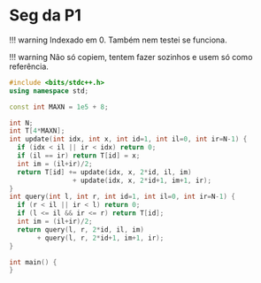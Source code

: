 # Seg da P1

!!! warning
    Indexado em 0. Também nem testei se funciona.

!!! warning
    Não só copiem, tentem fazer sozinhos e usem só como referência.

```cpp
#include <bits/stdc++.h>
using namespace std;

const int MAXN = 1e5 + 8;

int N;
int T[4*MAXN];
int update(int idx, int x, int id=1, int il=0, int ir=N-1) {
  if (idx < il || ir < idx) return 0;
  if (il == ir) return T[id] = x;
  int im = (il+ir)/2;
  return T[id] += update(idx, x, 2*id, il, im)
                + update(idx, x, 2*id+1, im+1, ir);
}
int query(int l, int r, int id=1, int il=0, int ir=N-1) {
  if (r < il || ir < l) return 0;
  if (l <= il && ir <= r) return T[id];
  int im = (il+ir)/2;
  return query(l, r, 2*id, il, im)
       + query(l, r, 2*id+1, im+1, ir);
}

int main() {
}
```
